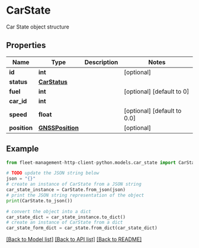# CarState

Car State object structure

## Properties

Name | Type | Description | Notes
------------ | ------------- | ------------- | -------------
**id** | **int** |  | [optional] 
**status** | [**CarStatus**](CarStatus.md) |  | 
**fuel** | **int** |  | [optional] [default to 0]
**car_id** | **int** |  | 
**speed** | **float** |  | [optional] [default to 0.0]
**position** | [**GNSSPosition**](GNSSPosition.md) |  | [optional] 

## Example

```python
from fleet-management-http-client-python.models.car_state import CarState

# TODO update the JSON string below
json = "{}"
# create an instance of CarState from a JSON string
car_state_instance = CarState.from_json(json)
# print the JSON string representation of the object
print(CarState.to_json())

# convert the object into a dict
car_state_dict = car_state_instance.to_dict()
# create an instance of CarState from a dict
car_state_form_dict = car_state.from_dict(car_state_dict)
```
[[Back to Model list]](../README.md#documentation-for-models) [[Back to API list]](../README.md#documentation-for-api-endpoints) [[Back to README]](../README.md)


